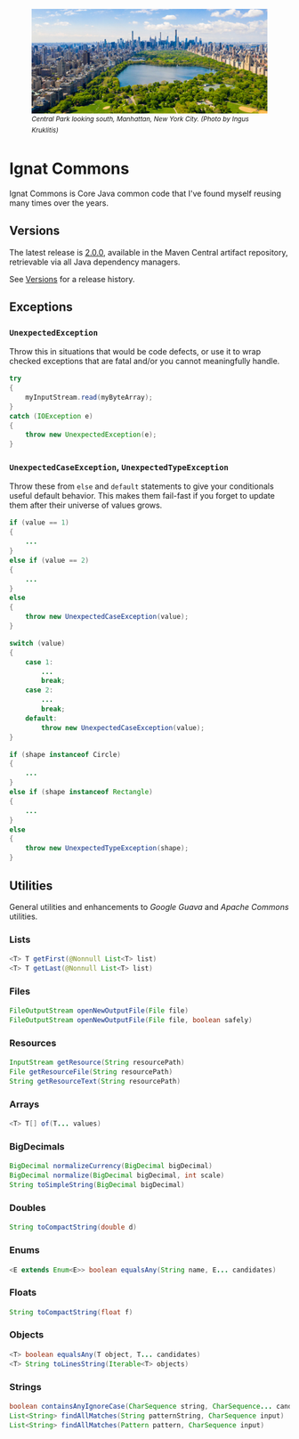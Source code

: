 <figure>
    <img src="images/IgnatCommons-900x400.jpg" alt="Central Park looking south, Manhattan, New York City.  (Photo by Ingus Kruklitis)">
    <figcaption><sup><em>Central Park looking south, Manhattan, New York City.  (Photo by Ingus Kruklitis)</em></sup></figcaption>
</figure>

# Ignat Commons

Ignat Commons is Core Java common code that I've found myself reusing many times over the years.

## Versions

The latest release is [2.0.0](https://search.maven.org/artifact/name.ignat/ignat-commons/2.0.0/jar), available in the Maven Central artifact repository, retrievable via all Java dependency managers.

See [Versions](docs/Versions.md) for a release history.

## Exceptions

### `UnexpectedException`

Throw this in situations that would be code defects, or use it to wrap checked exceptions that are fatal and/or you
cannot meaningfully handle.

```java
try
{
    myInputStream.read(myByteArray);
}
catch (IOException e)
{
    throw new UnexpectedException(e);
}
```

### `UnexpectedCaseException`, `UnexpectedTypeException`

Throw these from `else` and `default` statements to give your conditionals useful default behavior.  This makes them
fail-fast if you forget to update them after their universe of values grows.

```java
if (value == 1)
{
    ...
}
else if (value == 2)
{
    ...
}
else
{
    throw new UnexpectedCaseException(value);
}
```

```java
switch (value)
{
    case 1:
        ...
        break;
    case 2:
        ...
        break;
    default:
        throw new UnexpectedCaseException(value);
}
```

```java
if (shape instanceof Circle)
{
    ...
}
else if (shape instanceof Rectangle)
{
    ...
}
else
{
    throw new UnexpectedTypeException(shape);
}
```

## Utilities

General utilities and enhancements to *Google Guava* and *Apache Commons* utilities.

### Lists

```java
<T> T getFirst(@Nonnull List<T> list)
<T> T getLast(@Nonnull List<T> list)
```

### Files

```java
FileOutputStream openNewOutputFile(File file)
FileOutputStream openNewOutputFile(File file, boolean safely)
```

### Resources

```java
InputStream getResource(String resourcePath)
File getResourceFile(String resourcePath)
String getResourceText(String resourcePath)
```

### Arrays

```java
<T> T[] of(T... values)
```

### BigDecimals

```java
BigDecimal normalizeCurrency(BigDecimal bigDecimal)
BigDecimal normalize(BigDecimal bigDecimal, int scale)
String toSimpleString(BigDecimal bigDecimal)
```

### Doubles

```java
String toCompactString(double d)
```

### Enums

```java
<E extends Enum<E>> boolean equalsAny(String name, E... candidates)
```

### Floats

```java
String toCompactString(float f)
```

### Objects

```java
<T> boolean equalsAny(T object, T... candidates)
<T> String toLinesString(Iterable<T> objects)
```

### Strings

```java
boolean containsAnyIgnoreCase(CharSequence string, CharSequence... candidates)
List<String> findAllMatches(String patternString, CharSequence input)
List<String> findAllMatches(Pattern pattern, CharSequence input)
```
